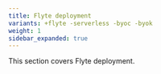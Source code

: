 ```yaml
---
title: Flyte deployment
variants: +flyte -serverless -byoc -byok
weight: 1
sidebar_expanded: true
---
```


This section covers Flyte deployment.
